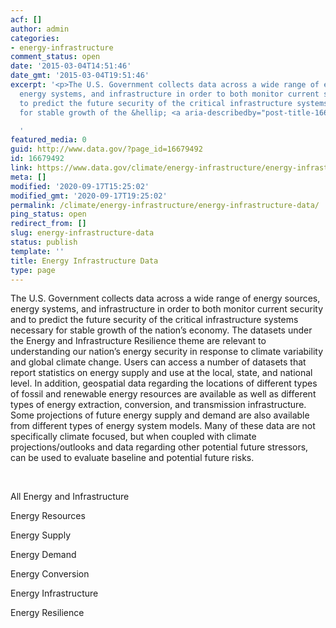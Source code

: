 ```yaml
---
acf: []
author: admin
categories:
- energy-infrastructure
comment_status: open
date: '2015-03-04T14:51:46'
date_gmt: '2015-03-04T19:51:46'
excerpt: '<p>The U.S. Government collects data across a wide range of energy sources,
  energy systems, and infrastructure in order to both monitor current security and
  to predict the future security of the critical infrastructure systems necessary
  for stable growth of the &hellip; <a aria-describedby="post-title-16679492" href="https://www.data.gov/climate/energy-infrastructure/energy-infrastructure-data/">Continued</a></p>

  '
featured_media: 0
guid: http://www.data.gov/?page_id=16679492
id: 16679492
link: https://www.data.gov/climate/energy-infrastructure/energy-infrastructure-data/
meta: []
modified: '2020-09-17T15:25:02'
modified_gmt: '2020-09-17T19:25:02'
permalink: /climate/energy-infrastructure/energy-infrastructure-data/
ping_status: open
redirect_from: []
slug: energy-infrastructure-data
status: publish
template: ''
title: Energy Infrastructure Data
type: page
---
```

The U.S. Government collects data across a wide range of energy sources, energy systems, and infrastructure in order to both monitor current security and to predict the future security of the critical infrastructure systems necessary for stable growth of the nation’s economy. The datasets under the Energy and Infrastructure Resilience theme are relevant to understanding our nation’s energy security in response to climate variability and global climate change. Users can access a number of datasets that report statistics on energy supply and use at the local, state, and national level. In addition, geospatial data regarding the locations of different types of fossil and renewable energy resources are available as well as different types of energy extraction, conversion, and transmission infrastructure. Some projections of future energy supply and demand are also available from different types of energy system models. Many of these data are not specifically climate focused, but when coupled with climate projections/outlooks and data regarding other potential future stressors, can be used to evaluate baseline and potential future risks.


 


All Energy and Infrastructure


Energy Resources


Energy Supply


Energy Demand


Energy Conversion


Energy Infrastructure


Energy Resilience


